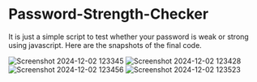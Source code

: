 # Password-Strength-Checker

It is just a simple script to test whether your password is weak or strong using javascript. Here are the snapshots of the final code.

![Screenshot 2024-12-02 123345](https://github.com/user-attachments/assets/34f8bcbe-6535-41a0-95f7-79af9d749762)
![Screenshot 2024-12-02 123428](https://github.com/user-attachments/assets/18bb7bc5-4475-49ef-83e6-f70c07b6d1e0)
![Screenshot 2024-12-02 123456](https://github.com/user-attachments/assets/f602807c-c551-4a36-9920-57b4b8f3a989)
![Screenshot 2024-12-02 123523](https://github.com/user-attachments/assets/1e4eb7dd-0b17-4615-9dad-743267e8e322)

